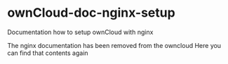 # ownCloud-doc-nginx-setup
Documentation how to setup ownCloud with nginx

The nginx documentation has been removed from the owncloud
Here you can find that contents again
